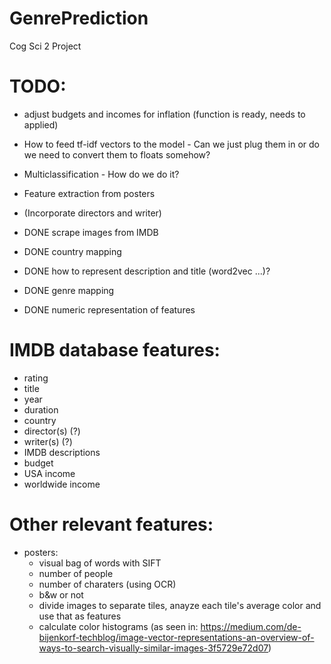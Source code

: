 # GenrePrediction
Cog Sci 2 Project

# TODO:
- adjust budgets and incomes for inflation (function is ready, needs to applied)
- How to feed tf-idf vectors to the model - Can we just plug them in or do we need to convert them to floats somehow?
- Multiclassification - How do we do it?
- Feature extraction from posters
- (Incorporate directors and writer)

- DONE scrape images from IMDB
- DONE country mapping
- DONE how to represent description and title (word2vec ...)?
- DONE genre mapping
- DONE numeric representation of features

# IMDB database features:
- rating
- title
- year
- duration
- country
- director(s) (?)
- writer(s) (?)
- IMDB descriptions
- budget
- USA income
- worldwide income

# Other relevant features:
- posters:
   - visual bag of words with SIFT
   - number of people
   - number of charaters (using OCR)
   - b&w or not
   - divide images to separate tiles, anayze each tile's average color and use that as features
   - calculate color histograms (as seen in: https://medium.com/de-bijenkorf-techblog/image-vector-representations-an-overview-of-ways-to-search-visually-similar-images-3f5729e72d07)
